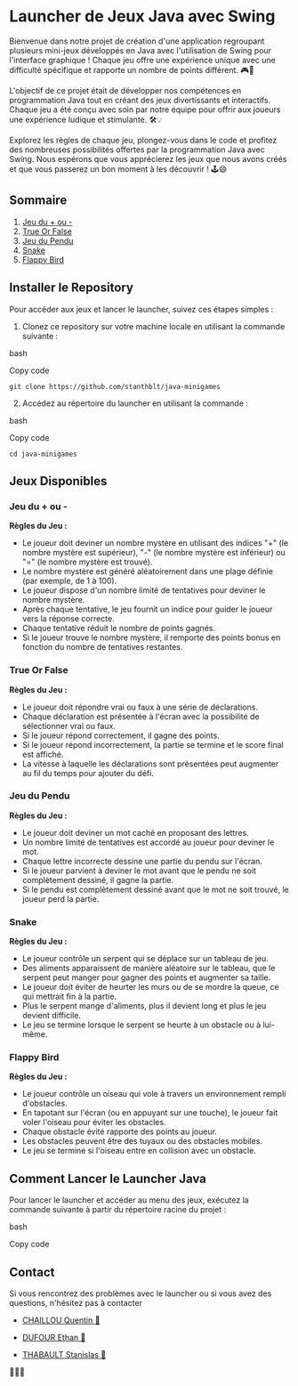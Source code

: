 
# Launcher de Jeux Java avec Swing

Bienvenue dans notre projet de création d'une application regroupant plusieurs mini-jeux développés en Java avec l'utilisation de Swing pour l'interface graphique ! Chaque jeu offre une expérience unique avec une difficulté spécifique et rapporte un nombre de points différent. 🎮🚀

L'objectif de ce projet était de développer nos compétences en programmation Java tout en créant des jeux divertissants et interactifs. Chaque jeu a été conçu avec soin par notre équipe pour offrir aux joueurs une expérience ludique et stimulante. 🛠️💡

Explorez les règles de chaque jeu, plongez-vous dans le code et profitez des nombreuses possibilités offertes par la programmation Java avec Swing. Nous espérons que vous apprécierez les jeux que nous avons créés et que vous passerez un bon moment à les découvrir ! 🕹️😄

## Sommaire

1.  [Jeu du + ou -](#jeu-du--ou)
2.  [True Or False](#true-or-false)
3.  [Jeu du Pendu](#jeu-du-pendu)
4.  [Snake](#snake)
5.  [Flappy Bird](#flappy-bird)

## Installer le Repository

Pour accéder aux jeux et lancer le launcher, suivez ces étapes simples :

1.  Clonez ce repository sur votre machine locale en utilisant la commande suivante :

bash

Copy code

`git clone https://github.com/stanthblt/java-minigames` 

2.  Accédez au répertoire du launcher en utilisant la commande :

bash

Copy code

`cd java-minigames` 

## Jeux Disponibles

### Jeu du + ou -

**Règles du Jeu :**

-   Le joueur doit deviner un nombre mystère en utilisant des indices "+" (le nombre mystère est supérieur), "-" (le nombre mystère est inférieur) ou "=" (le nombre mystère est trouvé).
-   Le nombre mystère est généré aléatoirement dans une plage définie (par exemple, de 1 à 100).
-   Le joueur dispose d'un nombre limité de tentatives pour deviner le nombre mystère.
-   Après chaque tentative, le jeu fournit un indice pour guider le joueur vers la réponse correcte.
-   Chaque tentative réduit le nombre de points gagnés.
-   Si le joueur trouve le nombre mystère, il remporte des points bonus en fonction du nombre de tentatives restantes.

### True Or False

**Règles du Jeu :**

-   Le joueur doit répondre vrai ou faux à une série de déclarations.
-   Chaque déclaration est présentée à l'écran avec la possibilité de sélectionner vrai ou faux.
-   Si le joueur répond correctement, il gagne des points.
-   Si le joueur répond incorrectement, la partie se termine et le score final est affiché.
-   La vitesse à laquelle les déclarations sont présentées peut augmenter au fil du temps pour ajouter du défi.

### Jeu du Pendu

**Règles du Jeu :**

-   Le joueur doit deviner un mot caché en proposant des lettres.
-   Un nombre limité de tentatives est accordé au joueur pour deviner le mot.
-   Chaque lettre incorrecte dessine une partie du pendu sur l'écran.
-   Si le joueur parvient à deviner le mot avant que le pendu ne soit complètement dessiné, il gagne la partie.
-   Si le pendu est complètement dessiné avant que le mot ne soit trouvé, le joueur perd la partie.

### Snake

**Règles du Jeu :**

-   Le joueur contrôle un serpent qui se déplace sur un tableau de jeu.
-   Des aliments apparaissent de manière aléatoire sur le tableau, que le serpent peut manger pour gagner des points et augmenter sa taille.
-   Le joueur doit éviter de heurter les murs ou de se mordre la queue, ce qui mettrait fin à la partie.
-   Plus le serpent mange d'aliments, plus il devient long et plus le jeu devient difficile.
-   Le jeu se termine lorsque le serpent se heurte à un obstacle ou à lui-même.

### Flappy Bird

**Règles du Jeu :**

-   Le joueur contrôle un oiseau qui vole à travers un environnement rempli d'obstacles.
-   En tapotant sur l'écran (ou en appuyant sur une touche), le joueur fait voler l'oiseau pour éviter les obstacles.
-   Chaque obstacle évité rapporte des points au joueur.
-   Les obstacles peuvent être des tuyaux ou des obstacles mobiles.
-   Le jeu se termine si l'oiseau entre en collision avec un obstacle.

## Comment Lancer le Launcher Java

Pour lancer le launcher et accéder au menu des jeux, exécutez la commande suivante à partir du répertoire racine du projet :

bash

Copy code

## Contact

Si vous rencontrez des problèmes avec le launcher ou si vous avez des questions, n'hésitez pas à contacter

-   [CHAILLOU Quentin 🧑](https://github.com/Deyykoo)
    
-   [DUFOUR Ethan 🧑](https://github.com/Wasteque)
    
-   [THABAULT Stanislas 🧑](https://github.com/stanthblt)
    

📧👨‍💻